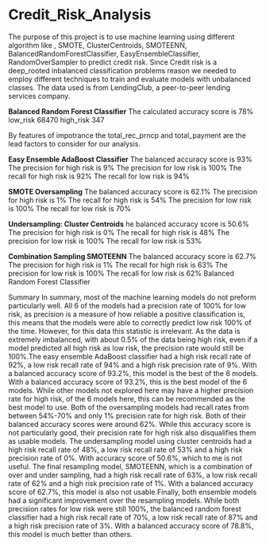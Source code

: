 # Credit_Risk_Analysis
The purpose of this project is to use machine learning using different algorithm like , SMOTE, ClusterCentroids, SMOTEENN, BalancedRandomForestClassifier, EasyEnsembleClassifier, RandomOverSampler to predict credit risk. Since Credit risk is a deep_rooted inbalanced classification problems reason we needed to employ different techniques to train and evaluate models with unbalanced classes. The data used is from LendingClub, a peer-to-peer lending services company. 

**Balanced Random Forest Classifier**
The calculated accuracy score is 78%
low_risk     68470
high_risk      347

By features of impotrance the 
total_rec_prncp and total_payment are the lead factors to consider for our analysis.

**Easy Ensemble AdaBoost Classifier**
The balanced accuracy score is 93%
The precision for high risk is 9%
The precision for low risk is 100%
The recall for high risk is 92%
The recall for low risk is 94%

**SMOTE Oversampling**
The balanced accuracy score is 62.1%
The precision for high risk is 1%
The recall for high risk is 54%
The precision for low risk is 100%
The recall for low risk is 70%

**Undersampling: Cluster Centroids**
he balanced accuracy score is 50.6%
The precision for high risk is 0%
The recall for high risk is 48%
The precision for low risk is 100%
The recall for low risk is 53%

**Combination Sampling SMOTEENN**
The balanced accuracy score is 62.7%
The precision for high risk is 1%
The recall for high risk is 63%
The precision for low risk is 100%
The recall for low risk is 62%
Balanced Random Forest Classifier


Summary
In summary, most of the machine learning models do not preform particularly well. All 6 of the models had a precision rate of 100% for low risk, as precision is a measure of how reliable a positive classification is, this means that the models were able to correctly predict low risk 100% of the time. However, for this data this statistic is irrelevant. As the data is extremely imbalanced, with about 0.5% of the data being high risk, even if a model predicted all high risk as low risk, the precision rate would still be 100%.The easy ensemble AdaBoost classifier had a high risk recall rate of 92%, a low risk recall rate of 94% and a high risk precision rate of 9%. With a balanced accuracy score of 93.2%, this model is the best of the 6 models. With a balanced accuracy score of 93.2%, this is the best model of the 6 models. While other models not explored here may have a higher precision rate for high risk, of the 6 models here, this can be recommended as the best model to use.
Both of the oversampling models had recall rates from between 54%-70% and only 1% precision rate for high risk. Both of their balanced accuracy scores were around 62%. While this accuracy score is not particularly good, their precision rate for high risk also disqualifies them as usable models.
The undersampling model using cluster centroids had a high risk recall rate of 48%, a low risk recall rate of 53% and a high risk precision rate of 0%. With  accuracy score of 50.6%, which to me is not useful. The final resampling model, SMOTEENN, which is a combination of over and under sampling, had a high risk recall rate of 63%, a low risk recall rate of 62% and a high risk precision rate of 1%. With a balanced accuracy score of 62.7%, this model is also not usable.Finally, both ensemble models had a significant improvement over the resampling models. While both precision rates for low risk were still 100%, the balanced random forest classifier had a high risk recall rate of 70%, a low risk recall rate of 87% and a high risk precision rate of 3%. With a balanced accuracy score of 78.8%, this model is much better than others.


